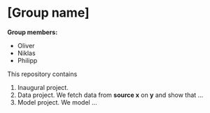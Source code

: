 # \[Group name\]

**Group members:**
- Oliver
- Niklas
- Philipp

This repository contains  
1. Inaugural project. 
2. Data project. We fetch data from **source x** on **y** and show that ...
3. Model project. We model ...
